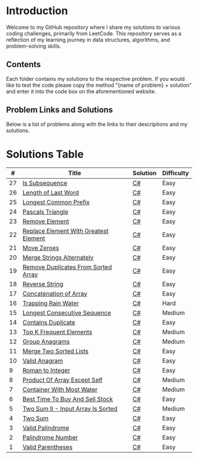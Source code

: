 # **Introduction**

Welcome to my GitHub repository where I share my solutions to various coding challenges, primarily from LeetCode. This repository serves as a reflection of my learning journey in data structures, algorithms, and problem-solving skills.

## **Contents**

Each folder contains my solutions to the respective problem. If you would like to test the code please copy the method "{name of problem} + solution" and enter it into the code box on the aforementioned website.

## **Problem Links and Solutions**

Below is a list of problems along with the links to their descriptions and my solutions.



Solutions Table
========
| # | Title | Solution | Difficulty |
|---| ----- | -------- | ---------- |
|27| [Is Subsequence](https://leetcode.com/problems/is-subsequence/)| [C#](./ClassLibraryLeetCode/IsSubsequence.cs) |Easy|
|26| [Length of Last Word](https://leetcode.com/problems/length-of-last-word/)| [C#](./ClassLibraryLeetCode/LengthOfLastWord.cs) |Easy|
|25| [Longest Common Prefix](https://leetcode.com/problems/longest-common-prefix/)| [C#](./ClassLibraryLeetCode/LongestCommonPrefix.cs) |Easy|
|24| [Pascals Triangle](https://leetcode.com/problems/pascals-triangle)| [C#](./ClassLibraryLeetCode/PascalsTriangle.cs) |Easy|
|23| [Remove Element](https://leetcode.com/problems/remove-element/)| [C#](./ClassLibraryLeetCode/RemoveElement.cs) |Easy|
|22| [Replace Element With Greatest Element ](https://leetcode.com/problems/replace-elements-with-greatest-element-on-right-side/)| [C#](./ClassLibraryLeetCode/ReplaceElementswithGreatestElementonRightSide.cs) |Easy|
|21| [Move Zeroes](https://leetcode.com/problems/move-zeroes/)| [C#](./ClassLibraryLeetCode/MoveZeroes.cs) |Easy|
|20| [Merge Strings Alternately](https://leetcode.com/problems/merge-strings-alternately/)| [C#](./ClassLibraryLeetCode/MergeStringsAlternately.cs) |Easy|
|19| [Remove Duplicates From Sorted Array](https://leetcode.com/problems/remove-duplicates-from-sorted-array)| [C#](./ClassLibraryLeetCode/RemoveDuplicatesFromSortedArray.cs) |Easy|
|18| [Reverse String](https://leetcode.com/problems/reverse-string/)| [C#](./ClassLibraryLeetCode/ReverseString.cs) |Easy|
|17| [Concatenation of Array](https://leetcode.com/problems/concatenation-of-array/description//)| [C#](./ClassLibraryLeetCode/ConcatenationOfArray.cs) |Easy|
|16| [Trapping Rain Water](https://leetcode.com/problems/trapping-rain-water/)| [C#](./ClassLibraryLeetCode/TrappingRainWater.cs) |Hard|
|15| [Longest Consecutive Sequence](https://leetcode.com/problems/longest-consecutive-sequence/)| [C#](./ClassLibraryLeetCode/LongestConsecutiveSequence.cs) |Medium|
|14| [Contains Duplicate](https://leetcode.com/problems/contains-duplicate/)| [C#](./ClassLibraryLeetCode/ContainsDuplicates.cs) |Easy|
|13| [Top K Frequent Elements](https://leetcode.com/problems/top-k-frequent-elements/)| [C#](./ClassLibraryLeetCode/TopKFrequentElements.cs) |Medium|
|12| [Group Anagrams](https://leetcode.com/problems/group-anagrams/)| [C#](./ClassLibraryLeetCode/GroupAnagrams.cs) |Medium|
|11| [Merge Two Sorted Lists](https://leetcode.com/problems/merge-two-sorted-lists/)| [C#](./ClassLibraryLeetCode/MergeTwoSortedLists.cs) |Easy|
|10| [Valid Anagram](https://leetcode.com/problems/valid-anagram/)| [C#](./ClassLibraryLeetCode/ValidAnagram.cs) |Easy|
|9| [Roman to Integer](https://leetcode.com/problems/roman-to-integer)| [C#](./ClassLibraryLeetCode/RomanToInteger.cs) |Easy|
|8| [Product Of Array Except Self](https://leetcode.com/problems/product-of-array-except-self/)| [C#](./ClassLibraryLeetCode/ProductOfArrayExeptSelf.cs) |Medium|
|7| [Container With Most Water](https://leetcode.com/problems/container-with-most-water)| [C#](./ClassLibraryLeetCode/ContainerWithMostWater.cs) |Medium|
|6| [Best Time To Buy And Sell Stock](https://leetcode.com/problems/best-time-to-buy-and-sell-stock/)| [C#](./ClassLibraryLeetCode/BestTimeToBuyAndSellStock.cs) |Easy|
|5| [Two Sum II - Input Array Is Sorted](https://leetcode.com/problems/two-sum-ii-input-array-is-sorted)| [C#](./ClassLibraryLeetCode/TwoSumII.cs) |Medium|
|4| [Two Sum](https://leetcode.com/problems/two-sum)| [C#](./ClassLibraryLeetCode/TwoSumSolution.cs) |Easy|
|3| [Valid Palindrome](https://leetcode.com/problems/valid-palindrome/)| [C#](./ClassLibraryLeetCode/ValidPalindrome.cs) |Easy|
|2| [Palindrome Number](https://leetcode.com/problems/palindrome-number/)| [C#](./ClassLibraryLeetCode/PalindromeNumber.cs) |Easy|
|1| [Valid Parentheses](https://leetcode.com/problems/valid-parentheses/)| [C#](./ClassLibraryLeetCode/ValidParentheses.cs) |Easy|
